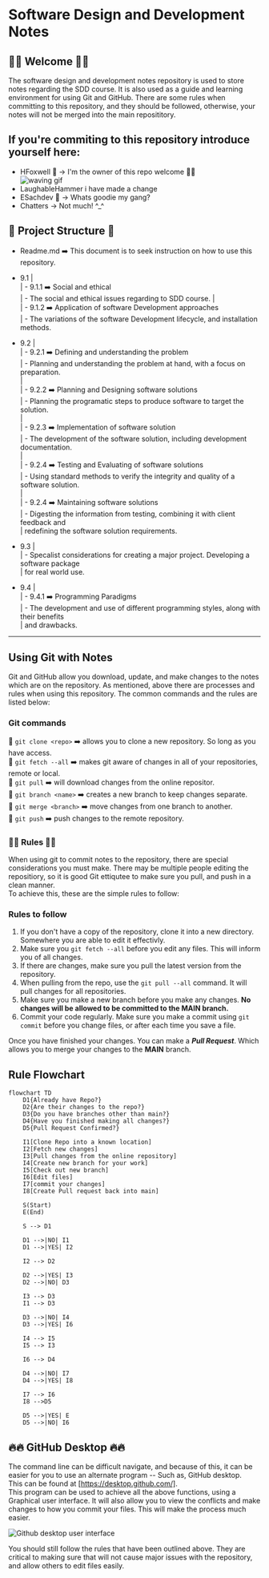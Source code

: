 # Software Design and Development Notes
## 🚀🚀  Welcome 🚀🚀

The software design and development notes repository is used to store notes regarding the SDD course.
It is also used as a guide and learning environment for using Git and GitHub.
There are some rules when committing to this repository, and they should be followed, otherwise,
your notes will not be merged into the main reposititory. 

## If you're commiting to this repository introduce yourself here:
- HFoxwell 🦊 -> I'm the owner of this repo welcome 🙋‍♂️  
 ![waving gif](https://media.tenor.com/zaZ2CQnvT7MAAAAM/greetings.gif)
- LaughableHammer i have made a change
- ESachdev 🐐 -> Whats goodie my gang?
- Chatters -> Not much! ^_^

## 🏢 Project Structure 🏢
- Readme.md ➡️ This document is to seek instruction on how to use this repository.
- 9.1 |  
      | - 9.1.1 ➡️ Social and ethical  
      |   - The social and ethical issues regarding to SDD course.
      |  
      | - 9.1.2 ➡️ Application of software Development approaches  
      |   - The variations of the software Development lifecycle, and installation methods.  

- 9.2 |  
      | - 9.2.1 ➡️ Defining and understanding the problem  
      |   - Planning and understanding the problem at hand, with a focus on preparation.   
      |   
      | - 9.2.2 ➡️ Planning and Designing software solutions  
      |   - Planning the programatic steps to produce software to target the solution.  
      |   
      | - 9.2.3 ➡️ Implementation of software solution  
      |   - The development of the software solution, including development documentation.  
      |  
      | - 9.2.4 ➡️ Testing and Evaluating of software solutions  
      |   - Using standard methods to verify the integrity and quality of a software solution.  
      |  
      | - 9.2.4 ➡️ Maintaining software solutions  
      |   - Digesting the information from testing, combining it with client feedback and   
      |     redefining the software solution requirements.  

- 9.3 |  
      | - Specalist considerations for creating a major project. Developing a software package  
      |   for real world use.  

- 9.4 |  
      | - 9.4.1 ➡️ Programming Paradigms  
      |   - The development and use of different programming styles, along with their benefits  
      |     and drawbacks.  

---

## Using Git with Notes

Git and GitHub allow you download, update, and make changes to the notes which are on the 
repository. As mentioned, above there are processes and rules when using this repository. 
The common commands and the rules are listed below:

### Git commands

🔴 `git clone <repo>`   ➡️ allows you to clone a new repository. So long as you have access.  
🔴 `git fetch --all`    ➡️ makes git aware of changes in all of your repositories, remote or local.  
🔴 `git pull`           ➡️ will download changes from the online repositor.  
🔴 `git branch <name>`  ➡️ creates a new branch to keep changes separate.  
🔴 `git merge <branch>` ➡️ move changes from one branch to another.  
🔴 `git push`           ➡️ push changes to the remote repository.  

### 👮‍♀️ Rules 👮‍♀️

When using git to commit notes to the repository, there are special considerations you must make. There may be multiple people editing the repositiory, so it is good Git ettiqutee to make sure you pull, and push in a clean manner.  
To achieve this, these are the simple rules to follow:  

### **Rules to follow**

1. If you don't have a copy of the repository, clone it into a new directory. Somewhere you are able to edit it effectivly.
2. Make sure you `git fetch --all` before you edit any files. This will inform you of all changes. 
3. If there are changes, make sure you pull the latest version from the repository. 
4. When pulling from the repo, use the `git pull --all` command. It will pull changes for all repositories. 
5. Make sure you make a new branch before you make any changes. **No changes will be allowed to be committed to the MAIN branch.** 
6. Commit your code regularly. Make sure you make a commit using `git commit` before you change files, or after each time you save a file. 

Once you have finished your changes. You can make a _**Pull Request**_. Which allows you to merge your changes to the **MAIN** branch.

## Rule Flowchart

```mermaid
flowchart TD
    D1{Already have Repo?}
    D2{Are their changes to the repo?}
    D3{Do you have branches other than main?}
    D4{Have you finished making all changes?}
    D5{Pull Request Confirmed?}

    I1[Clone Repo into a known location]
    I2[Fetch new changes]
    I3[Pull changes from the online repository]
    I4[Create new branch for your work]
    I5[Check out new branch]
    I6[Edit files]
    I7[commit your changes]
    I8[Create Pull request back into main]

    S(Start)
    E(End)

    S --> D1

    D1 -->|NO| I1
    D1 -->|YES| I2

    I2 --> D2

    D2 -->|YES| I3
    D2 -->|NO| D3

    I3 --> D3
    I1 --> D3

    D3 -->|NO| I4
    D3 -->|YES| I6

    I4 --> I5
    I5 --> I3

    I6 --> D4

    D4 -->|NO| I7
    D4 -->|YES| I8
    
    I7 --> I6
    I8 -->D5

    D5 -->|YES| E
    D5 -->|NO| I6
```

## 🔥🔥 GitHub Desktop 🔥🔥

The command line can be difficult navigate, and because of this, it can be easier for you to use an alternate program -- Such as, GitHub desktop.  
This can be found at [https://desktop.github.com/].  
This program can be used to achieve all the above functions, using a Graphical user interface. It will also allow you to view the conflicts and make changes to how you commit your files. This will make the process much easier. 

![Github desktop user interface](https://desktop.github.com/images/github-desktop-screenshot-windows.png)

You should still follow the rules that have been outlined above. They are critical to making sure that will not cause major issues with the repository, and allow others to edit files easily. 
